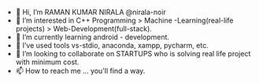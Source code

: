 - 👋 Hi, I’m RAMAN KUMAR NIRALA @nirala-noir
- 👀 I’m interested in C++ Programming > Machine -Learning(real-life projects) > Web-Development(full-stack).
- 🌱 I’m currently learning android - development.
- 🌱 I’ve used tools vs-stdio, anaconda, xampp, pycharm, etc.
- 💞️ I’m looking to collaborate on STARTUPS who is solving real life project with minimum cost.
- 📫 How to reach me ... you'll find a way.

<!---
nirala-noir/nirala-noir is a ✨ special ✨ repository because its `README.md` (this file) appears on your GitHub profile.
You can click the Preview link to take a look at your changes.
--->
